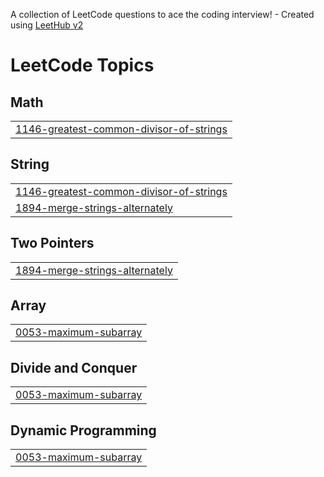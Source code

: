A collection of LeetCode questions to ace the coding interview! - Created using [LeetHub v2](https://github.com/arunbhardwaj/LeetHub-2.0)
<!---LeetCode Topics Start-->
# LeetCode Topics
## Math
|  |
| ------- |
| [1146-greatest-common-divisor-of-strings](https://github.com/karanmaheshwari16/LeetCode-75/tree/master/1146-greatest-common-divisor-of-strings) |
## String
|  |
| ------- |
| [1146-greatest-common-divisor-of-strings](https://github.com/karanmaheshwari16/LeetCode-75/tree/master/1146-greatest-common-divisor-of-strings) |
| [1894-merge-strings-alternately](https://github.com/karanmaheshwari16/LeetCode-75/tree/master/1894-merge-strings-alternately) |
## Two Pointers
|  |
| ------- |
| [1894-merge-strings-alternately](https://github.com/karanmaheshwari16/LeetCode-75/tree/master/1894-merge-strings-alternately) |
## Array
|  |
| ------- |
| [0053-maximum-subarray](https://github.com/karanmaheshwari16/LeetCode-75/tree/master/0053-maximum-subarray) |
## Divide and Conquer
|  |
| ------- |
| [0053-maximum-subarray](https://github.com/karanmaheshwari16/LeetCode-75/tree/master/0053-maximum-subarray) |
## Dynamic Programming
|  |
| ------- |
| [0053-maximum-subarray](https://github.com/karanmaheshwari16/LeetCode-75/tree/master/0053-maximum-subarray) |
<!---LeetCode Topics End-->